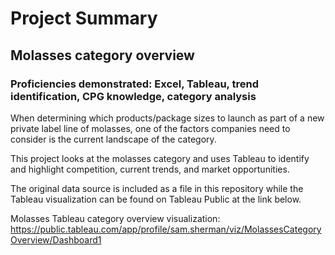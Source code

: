 # Project Summary
## Molasses category overview

### Proficiencies demonstrated: Excel, Tableau, trend identification, CPG knowledge, category analysis

When determining which products/package sizes to launch as part of a new private label line of molasses, one of the factors companies need to consider is the current landscape of the category.

This project looks at the molasses category and uses Tableau to identify and highlight competition, current trends, and market opportunities.

The original data source is included as a file in this repository while the Tableau visualization can be found on Tableau Public at the link below.

Molasses Tableau category overview visualization:
https://public.tableau.com/app/profile/sam.sherman/viz/MolassesCategoryOverview/Dashboard1